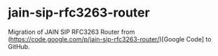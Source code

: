 jain-sip-rfc3263-router
=======================

Migration of JAIN SIP RFC3263 Router from (https://code.google.com/p/jain-sip-rfc3263-router/)[Google Code] to GitHub.

